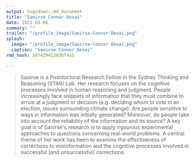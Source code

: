 ```yaml
---
output: hugodown::md_document
title: "Saoirse Connor Desai"
date: 2021-03-06
summary: ""
trailer: "/profile_image/Saoirse-Connor-Desai.png"
splash:
  image: "/profile_image/Saoirse-Connor-Desai.png"
  caption: "Saoirse Connor Desai"
rmd_hash: 30742941203bf4a5

---
```


> Saoirse is a Postdoctoral Research Fellow in the Sydney Thinking and Reasoning (STAR) Lab. Her research focuses on the cognitive processes involved in human reasoning and judgment. People increasingly face snippets of information that they must combine to arrive at a judgment or decision (e.g. deciding whom to vote in an election, issues surrounding climate change). Are people sensitive to ways in information was initially generated? Moreover, do people take into account the reliability of the information and its source? A key goal is of Saoirse's research is to apply rigourous experimental approaches to questions concerning real-world problems. A central theme of her work has been to examine the effectiveness of corrections to misinformation and the cognitive processes involved in successful (and unsuccessful) corrections.

